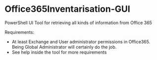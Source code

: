 # Office365Inventarisation-GUI
PowerShell UI Tool for retrieving all kinds of information from Office 365

Requirements:
- At least Exchange and User administrator permissions in Office365. Being Global Administrator will certainly do the job.
- See help inside the tool for more requirements